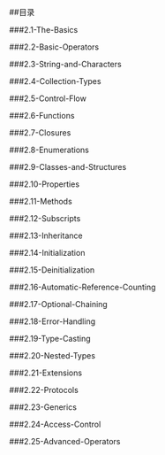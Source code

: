 ##目录

###2.1-The-Basics
  
###2.2-Basic-Operators
  
###2.3-String-and-Characters  
  
###2.4-Collection-Types
  
###2.5-Control-Flow
  
###2.6-Functions
  
###2.7-Closures
  
###2.8-Enumerations
  
###2.9-Classes-and-Structures
  
###2.10-Properties
  
###2.11-Methods
  
###2.12-Subscripts
  
###2.13-Inheritance
  
###2.14-Initialization
  
###2.15-Deinitialization

###2.16-Automatic-Reference-Counting
  
###2.17-Optional-Chaining
  
###2.18-Error-Handling
  
###2.19-Type-Casting
  
###2.20-Nested-Types  
  
###2.21-Extensions
  
###2.22-Protocols
  
###2.23-Generics
  
###2.24-Access-Control
  
###2.25-Advanced-Operators